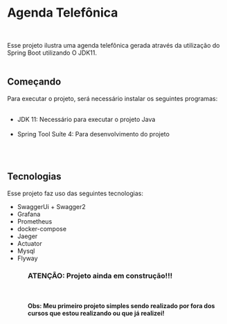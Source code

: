 <h1>Agenda Telefônica</h1></br>

Esse projeto ilustra uma agenda telefônica gerada através da utilização do Spring Boot utilizando O JDK11.</br></br>

<h2>Começando</h2>
Para executar o projeto, será necessário instalar os seguintes programas:</br>
</br>
<ul>
<li>JDK 11: Necessário para executar o projeto Java</li></br>
<li>Spring Tool Suíte 4: Para desenvolvimento do projeto</li></br>
</ul>
</br>

<h2>Tecnologias</h2>
Esse projeto faz uso das seguintes tecnologias:</br>
<ul>
  <li>SwaggerUi + Swagger2
  <li>Grafana
  <li>Prometheus
  <li>docker-compose
  <li>Jaeger
  <li>Actuator
  <li>Mysql
  <li>Flyway
<ul>

<h3>ATENÇÃO: Projeto ainda em construção!!!</h3>
</br>
</br>
<b>Obs: Meu primeiro projeto simples sendo realizado por fora dos cursos que estou realizando ou que já realizei! </b>
